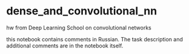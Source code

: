 # dense_and_convolutional_nn
hw from Deep Learning School on convolutional networks

this notebook contains comments in Russian. 
The task description and additional comments are in the notebook itself. 
